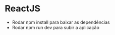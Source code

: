 # ReactJS

- Rodar npm install para baixar as dependências
- Rodar npm run dev para subir a aplicação
